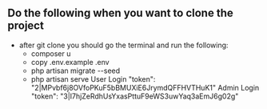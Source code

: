 ## Do the following when you want to clone the project

-   after git clone you should go the terminal and run the following:
    -   composer u
    -   copy .env.example .env
    -   php artisan migrate --seed
    -   php artisan serve
    User Login    "token": "2|MPvbf6j8OVfoPKuF5bBMUXiE6JrymdQFFHVTHuK1"
    Admin Login   "token": "3|I7hjZeRdhUsYxasPttuF9eWS3uwYaq3aEmJ6g02g"

